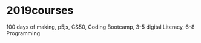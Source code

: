 # 2019courses
100 days of making, p5js, CS50, Coding Bootcamp, 3-5 digital Literacy, 6-8 Programming 
